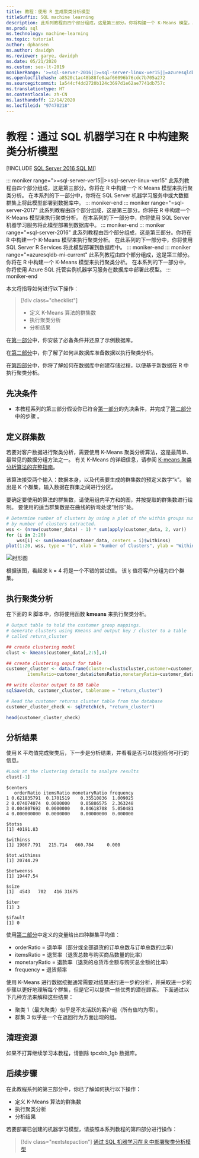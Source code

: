 ```yaml
---
title: 教程：使用 R 生成聚类分析模型
titleSuffix: SQL machine learning
description: 此系列教程由四个部分组成，这是第三部分。你将构建一个 K-Means 模型，以便通过 SQL 机器学习在 R 中执行聚类分析。
ms.prod: sql
ms.technology: machine-learning
ms.topic: tutorial
author: dphansen
ms.author: davidph
ms.reviewer: garye, davidph
ms.date: 05/21/2020
ms.custom: seo-lt-2019
monikerRange: '>=sql-server-2016||>=sql-server-linux-ver15||=azuresqldb-mi-current'
ms.openlocfilehash: a8520c1ac48b88fe0aaf66096b76cdc7b705a272
ms.sourcegitcommit: 1a544cf4dd2720b124c3697d1e62ae7741db757c
ms.translationtype: HT
ms.contentlocale: zh-CN
ms.lasthandoff: 12/14/2020
ms.locfileid: "97470218"
---
```

# <a name="tutorial-build-a-clustering-model-in-r-with-sql-machine-learning"></a>教程：通过 SQL 机器学习在 R 中构建聚类分析模型
[!INCLUDE [SQL Server 2016 SQL MI](../../includes/applies-to-version/sqlserver2016-asdbmi.md)]

::: moniker range=">=sql-server-ver15||>=sql-server-linux-ver15"
此系列教程由四个部分组成，这是第三部分。你将在 R 中构建一个 K-Means 模型来执行聚类分析。 在本系列的下一部分中，你将在 SQL Server 机器学习服务中或大数据群集上将此模型部署到数据库中。
::: moniker-end
::: moniker range="=sql-server-2017"
此系列教程由四个部分组成，这是第三部分。你将在 R 中构建一个 K-Means 模型来执行聚类分析。 在本系列的下一部分中，你将使用 SQL Server 机器学习服务将此模型部署到数据库中。
::: moniker-end
::: moniker range="=sql-server-2016"
此系列教程由四个部分组成，这是第三部分。你将在 R 中构建一个 K-Means 模型来执行聚类分析。 在此系列的下一部分中，你将使用 SQL Server R Services 将此模型部署到数据库中。
::: moniker-end
::: moniker range="=azuresqldb-mi-current"
此系列教程由四个部分组成，这是第三部分。你将在 R 中构建一个 K-Means 模型来执行聚类分析。 在本系列的下一部分中，你将使用 Azure SQL 托管实例机器学习服务在数据库中部署此模型。
::: moniker-end

本文将指导如何进行以下操作：

> [!div class="checklist"]
> * 定义 K-Means 算法的群集数
> * 执行聚类分析
> * 分析结果

在[第一部分](r-clustering-model-introduction.md)中，你安装了必备条件并还原了示例数据库。

在[第二部分](r-clustering-model-prepare-data.md)中，你了解了如何从数据库准备数据以执行聚类分析。

在[第四部分](r-clustering-model-deploy.md)中，你将了解如何在数据库中创建存储过程，以便基于新数据在 R 中执行聚类分析。

## <a name="prerequisites"></a>先决条件

* 本教程系列的第三部分假设你已符合[第一部分](r-clustering-model-introduction.md)的先决条件，并完成了[第二部分](r-clustering-model-prepare-data.md)中的步骤 。

## <a name="define-the-number-of-clusters"></a>定义群集数

若要对客户数据进行聚类分析，需要使用 K-Means 聚类分析算法，这是最简单、最常见的数据分组方法之一。
有关 K-Means 的详细信息，请参阅 [K-means 聚类分析算法的完整指南](https://www.kdnuggets.com/2019/05/guide-k-means-clustering-algorithm.html)。

该算法接受两个输入：数据本身，以及代表要生成的群集数的预定义数字“k”。
输出是 K 个群集，输入数据在群集之间进行分区。

要确定要使用的算法的群集数，请使用组内平方和的图，并按提取的群集数进行绘制。 要使用的适当群集数是在曲线的折弯处或“肘形”处。

```r
# Determine number of clusters by using a plot of the within groups sum of squares,
# by number of clusters extracted. 
wss <- (nrow(customer_data) - 1) * sum(apply(customer_data, 2, var))
for (i in 2:20)
    wss[i] <- sum(kmeans(customer_data, centers = i)$withinss)
plot(1:20, wss, type = "b", xlab = "Number of Clusters", ylab = "Within groups sum of squares")
```

![肘形图](./media/elbow-graph.png)

根据该图，看起来 k = 4 将是一个不错的尝试值。 该 ķ 值将客户分组为四个群集。

## <a name="perform-clustering"></a>执行聚类分析

在下面的 R 脚本中，你将使用函数 **kmeans** 来执行聚类分析。

```r
# Output table to hold the customer group mappings.
# Generate clusters using Kmeans and output key / cluster to a table
# called return_cluster

## create clustering model
clust <- kmeans(customer_data[,2:5],4)

## create clustering ouput for table
customer_cluster <- data.frame(cluster=clust$cluster,customer=customer_data$customer,orderRatio=customer_data$orderRatio,
        itemsRatio=customer_data$itemsRatio,monetaryRatio=customer_data$monetaryRatio,frequency=customer_data$frequency)

## write cluster output to DB table
sqlSave(ch, customer_cluster, tablename = "return_cluster")

# Read the customer returns cluster table from the database
customer_cluster_check <- sqlFetch(ch, "return_cluster")

head(customer_cluster_check)
```

## <a name="analyze-the-results"></a>分析结果

使用 K 平均值完成聚类后，下一步是分析结果，并看看是否可以找到任何可行的信息。

```r
#Look at the clustering details to analyze results
clust[-1]
```

```results
$centers
   orderRatio itemsRatio monetaryRatio frequency
1 0.621835791  0.1701519    0.35510836  1.009025
2 0.074074074  0.0000000    0.05886575  2.363248
3 0.004807692  0.0000000    0.04618708  5.050481
4 0.000000000  0.0000000    0.00000000  0.000000

$totss
[1] 40191.83

$withinss
[1] 19867.791   215.714   660.784     0.000

$tot.withinss
[1] 20744.29

$betweenss
[1] 19447.54

$size
[1]  4543   702   416 31675

$iter
[1] 3

$ifault
[1] 0

```

使用[第二部分](r-clustering-model-prepare-data.md#separate-customers)中定义的变量给出四种群集平均值：

* orderRatio = 退单率（部分或全部退货的订单总数与订单总数的比率）
* itemsRatio = 退货率（退货总数与购买商品数量的比率）
* monetaryRatio = 退款率（退货的总货币金额与购买总金额的比率）
* frequency = 退货频率

使用 K-Means 进行数据挖掘通常需要对结果进行进一步的分析，并采取进一步的步骤以更好地理解每个群集，但是它可以提供一些优秀的潜在顾客。
下面通过以下几种方法来解释这些结果：

* 聚类 1（最大聚类）似乎是不太活跃的客户组（所有值均为零）。
* 群集 3 似乎是一个在返回行为方面出现的组。

## <a name="clean-up-resources"></a>清理资源

如果不打算继续学习本教程，请删除 tpcxbb_1gb 数据库。

## <a name="next-steps"></a>后续步骤

在此教程系列的第三部分中，你已了解如何执行以下操作：

* 定义 K-Means 算法的群集数
* 执行聚类分析
* 分析结果

若要部署已创建的机器学习模型，请按照本系列教程的第四部分进行操作：

> [!div class="nextstepaction"]
> [通过 SQL 机器学习在 R 中部署聚类分析模型](r-clustering-model-deploy.md)
